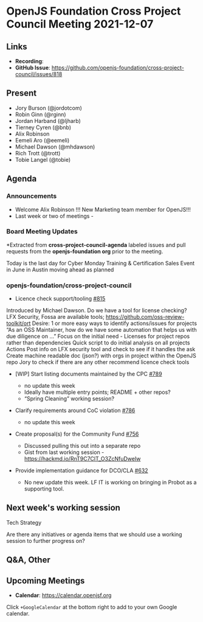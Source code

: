 # OpenJS Foundation Cross Project Council Meeting 2021-12-07

## Links

* **Recording**:
* **GitHub Issue**: https://github.com/openjs-foundation/cross-project-council/issues/818

## Present

* Jory Burson (@jordotcom)
* Robin Ginn (@rginn)
* Jordan Harband (@ljharb)
* Tierney Cyren (@bnb)
* Alix Robinson
* Eemeli Aro (@eemeli)
* Michael Dawson (@mhdawson)
* Rich Trott (@trott)
* Tobie Langel (@tobie)

## Agenda

### Announcements

* Welcome Alix Robinson !!! New Marketing team member for OpenJS!!!
* Last week or two of meetings - 

### Board Meeting Updates

*Extracted from **cross-project-council-agenda** labeled issues and pull requests from the **openjs-foundation org** prior to the meeting.

Today is the last day for Cyber Monday Training & Certification Sales
Event in June in Austin moving ahead as planned

### openjs-foundation/cross-project-council

* Licence check support/tooling [#815](https://github.com/openjs-foundation/cross-project-council/issues/815)

Introduced by Michael Dawson. Do we have a tool for license checking?
LFX Security, Fossa are available tools; https://github.com/oss-review-toolkit/ort
Desire: 1 or more easy ways to identify actions/issues for projects
“As an OSS Maintainer, how do we have some automation that helps us with due diligence on …”
Focus on the initial need - Licenses for project repos rather than dependencies
Quick script to do initial analysis on all projects
Actions
Post info on LFX security tool and check to see if it handles the ask
Create machine readable doc (json?) with orgs in project within the OpenJS repo
Jory to check if there are any other recommend licence check tools

* \[WIP\] Start listing documents maintained by the CPC [#789](https://github.com/openjs-foundation/cross-project-council/pull/789)
  * no update this week
  * Ideally have multiple entry points; README + other repos?
  * “Spring Cleaning” working session?

* Clarify requirements around CoC violation [#786](https://github.com/openjs-foundation/cross-project-council/issues/786)
  * no update this week

* Create proposal(s) for the Community Fund [#756](https://github.com/openjs-foundation/cross-project-council/issues/756)
  * Discussed pulling this out into a separate repo
  * Gist from last working session - https://hackmd.io/RnT9C7ClT_O3ZcNfuDweIw

* Provide implementation guidance for DCO/CLA [#632](https://github.com/openjs-foundation/cross-project-council/issues/632)
  * No new update this week. LF IT is working on bringing in Probot as a supporting tool.

## Next week's working session

Tech Strategy

Are there any initiatives or agenda items that we should use a working session to further progress on?

## Q&A, Other

## Upcoming Meetings

* **Calendar**: <https://calendar.openjsf.org>

Click `+GoogleCalendar` at the bottom right to add to your own Google calendar.


